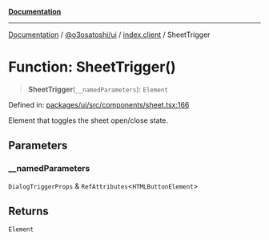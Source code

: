 [**Documentation**](../../../../README.md)

***

[Documentation](../../../../README.md) / [@o3osatoshi/ui](../../README.md) / [index.client](../README.md) / SheetTrigger

# Function: SheetTrigger()

> **SheetTrigger**(`__namedParameters`): `Element`

Defined in: [packages/ui/src/components/sheet.tsx:166](https://github.com/o3osatoshi/experiment/blob/67ff251451cab829206391b718d971ec20ce4dfb/packages/ui/src/components/sheet.tsx#L166)

Element that toggles the sheet open/close state.

## Parameters

### \_\_namedParameters

`DialogTriggerProps` & `RefAttributes`\<`HTMLButtonElement`\>

## Returns

`Element`
